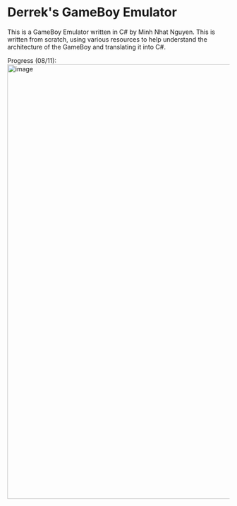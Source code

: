 # Derrek's GameBoy Emulator

This is a GameBoy Emulator written in C# by Minh Nhat Nguyen. This is written from scratch, using various resources to help understand the architecture of the GameBoy and translating it into C#.

Progress (08/11):
<img width="1684" height="984" alt="image" src="https://github.com/user-attachments/assets/1f3f441c-88f7-46b7-afce-0598ae446bb8" />
